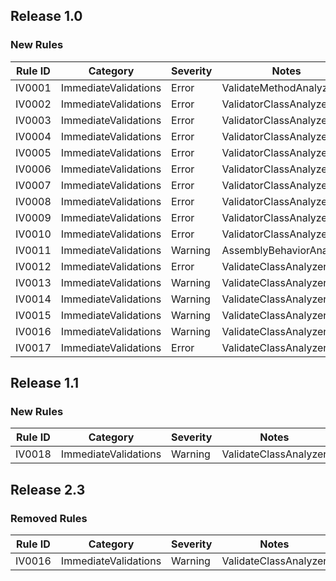 ## Release 1.0

### New Rules

Rule ID | Category | Severity | Notes
--------|----------|----------|-------
IV0001 | ImmediateValidations | Error | ValidateMethodAnalyzer
IV0002 | ImmediateValidations | Error | ValidatorClassAnalyzer
IV0003 | ImmediateValidations | Error | ValidatorClassAnalyzer
IV0004 | ImmediateValidations | Error | ValidatorClassAnalyzer
IV0005 | ImmediateValidations | Error | ValidatorClassAnalyzer
IV0006 | ImmediateValidations | Error | ValidatorClassAnalyzer
IV0007 | ImmediateValidations | Error | ValidatorClassAnalyzer
IV0008 | ImmediateValidations | Error | ValidatorClassAnalyzer
IV0009 | ImmediateValidations | Error | ValidatorClassAnalyzer
IV0010 | ImmediateValidations | Error | ValidatorClassAnalyzer
IV0011 | ImmediateValidations | Warning | AssemblyBehaviorAnalyzer
IV0012 | ImmediateValidations | Error | ValidateClassAnalyzer
IV0013 | ImmediateValidations | Warning | ValidateClassAnalyzer
IV0014 | ImmediateValidations | Warning | ValidateClassAnalyzer
IV0015 | ImmediateValidations | Warning | ValidateClassAnalyzer
IV0016 | ImmediateValidations | Warning | ValidateClassAnalyzer
IV0017 | ImmediateValidations | Error | ValidateClassAnalyzer

## Release 1.1

### New Rules

Rule ID | Category | Severity | Notes
--------|----------|----------|-------
IV0018 | ImmediateValidations | Warning | ValidateClassAnalyzer

## Release 2.3

### Removed Rules

Rule ID | Category | Severity | Notes
--------|----------|----------|-------
IV0016 | ImmediateValidations | Warning | ValidateClassAnalyzer
